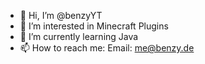 - 👋 Hi, I’m @benzyYT
- 👀 I’m interested in Minecraft Plugins
- 🌱 I’m currently learning Java
- 📫 How to reach me:
Email: me@benzy.de
